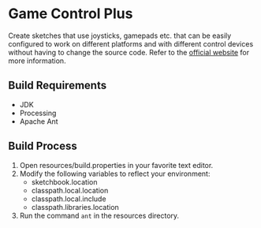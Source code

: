 # Game Control Plus

Create sketches that use joysticks, gamepads etc. that can be easily configured to work on different platforms and with different control devices without having to change the source code. 
Refer to the [official website](http://lagers.org.uk/gamecontrol/index.html) for more information.

## Build Requirements

*   JDK
*   Processing
*   Apache Ant

## Build Process

1.  Open resources/build.properties in your favorite text editor.
2.  Modify the following variables to reflect your environment:
    *   sketchbook.location
    *   classpath.local.location
    *   classpath.local.include
    *   classpath.libraries.location
3.  Run the command `ant` in the resources directory.
